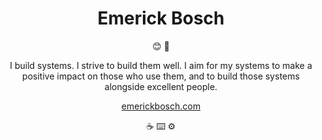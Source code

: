 <div align="center">

# Emerick Bosch
  
😊 👋

I build systems. I strive to build them well. I aim for my systems to make a positive impact on those who use them, and to build those systems alongside excellent people.
  
[emerickbosch.com](https://emerickbosch.com)
  
☕ ⌨️ ⚙️
</div>
